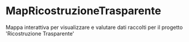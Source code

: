# MapRicostruzioneTrasparente
Mappa interattiva per visualizzare e valutare dati raccolti per il progetto 'Ricostruzione Trasparente'
